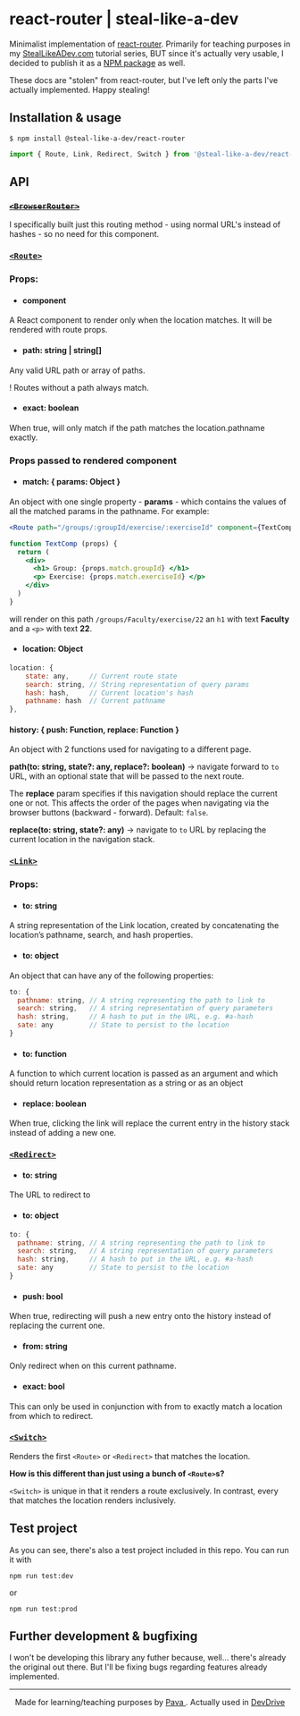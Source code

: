 # react-router | steal-like-a-dev

Minimalist implementation of [react-router](https://github.com/ReactTraining/react-router). Primarily for teaching purposes in my [StealLikeADev.com](https://StealLikeADev.com) tutorial series, BUT since it's actually very usable, I decided to publish it as a [NPM package](https://www.npmjs.com/package/@steal-like-a-dev/react-router) as well.

These docs are "stolen" from react-router, but I've left only the parts I've actually implemented. Happy stealing!


## Installation & usage

`$ npm install @steal-like-a-dev/react-router`

```javascript
import { Route, Link, Redirect, Switch } from '@steal-like-a-dev/react-router';
```

## API

### [~~`<BrowserRouter>`~~](https://reacttraining.com/react-router/web/api/BrowserRouter)

I specifically built just this routing method - using normal URL's instead of hashes - so no need for this component.

### [`<Route>`](https://reacttraining.com/react-router/web/api/Route)

### Props:

* #### component

A React component to render only when the location matches. It will be rendered with route props.

* #### path: string | string[]

Any valid URL path or array of paths.

! Routes without a path always match.

* #### exact: boolean

When true, will only match if the path matches the location.pathname exactly.

### Props passed to rendered component

* #### match: { params: Object }

An object with one single property - **params** - which contains the values of all the matched params in the pathname. For example:

```jsx
<Route path="/groups/:groupId/exercise/:exerciseId" component={TextComp}></Route>

function TextComp (props) {
  return (
    <div>
      <h1> Group: {props.match.groupId} </h1>
      <p> Exercise: {props.match.exerciseId} </p>
    </div>
  )
}
```
will render on this path `/groups/Faculty/exercise/22` an `h1` with text **Faculty** and a `<p>` with text **22**.

* #### location: Object

```javascript
location: {
    state: any,     // Current route state
    search: string, // String representation of query params
    hash: hash,     // Current location's hash
    pathname: hash  // Current pathname
},
```

#### history: { push: Function, replace: Function }

An object with 2 functions used for navigating to a different page.

**path(to: string, state?: any, replace?: boolean)** -> navigate forward to `to` URL, with an optional state that will be passed to the next route.

The **replace** param specifies if this navigation should replace the current one or not. This affects the order of the pages when navigating via the browser buttons (backward - forward). Default: `false`.

**replace(to: string, state?: any)** -> navigate to `to` URL by replacing the current location in the navigation stack.

### [`<Link>`](https://reacttraining.com/react-router/web/api/Link)

### Props:

* #### to: string

A string representation of the Link location, created by concatenating the location’s pathname, search, and hash properties.

* #### to: object

An object that can have any of the following properties:

```javascript
to: {
  pathname: string, // A string representing the path to link to
  search: string,   // A string representation of query parameters
  hash: string,     // A hash to put in the URL, e.g. #a-hash
  sate: any         // State to persist to the location
}
```

* #### to: function 

A function to which current location is passed as an argument and which should return location representation as a string or as an object


* #### replace: boolean

When true, clicking the link will replace the current entry in the history stack instead of adding a new one.


### [`<Redirect>`](https://reacttraining.com/react-router/web/api/Redirect)

* #### to: string

The URL to redirect to

* #### to: object

```javascript
to: {
  pathname: string, // A string representing the path to link to
  search: string,   // A string representation of query parameters
  hash: string,     // A hash to put in the URL, e.g. #a-hash
  sate: any         // State to persist to the location
}
```


* #### push: bool

When true, redirecting will push a new entry onto the history instead of replacing the current one.

* #### from: string

Only redirect when on this current pathname. 

* #### exact: bool

This can only be used in conjunction with from to exactly match a location from which to redirect.

### [`<Switch>`](https://reacttraining.com/react-router/web/api/Switch)

Renders the first `<Route>` or `<Redirect>` that matches the location.

**How is this different than just using a bunch of `<Route>`s?**

`<Switch>` is unique in that it renders a route exclusively. In contrast, every <Route> that matches the location renders inclusively.

## Test project

As you can see, there's also a test project included in this repo. You can run it with

`npm run test:dev` 

  or 

`npm run test:prod`

## Further development & bugfixing

I won't be developing this library any futher because, well... there's already the original out there. But I'll be fixing bugs regarding features already implemented.

<hr/>

<p align="center"> Made for learning/teaching purposes by <a href="https://iampava.com"> Pava </a>. Actually used in <a href="https://devdrive.io"> DevDrive </a></p>